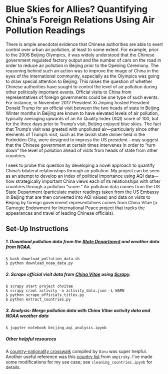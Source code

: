 # Blue Skies for Allies? Quantifying China’s Foreign Relations Using Air Pollution Readings

There is ample anecdotal evidence that Chinese authorities are able to exert control over urban air pollution, at least to some extent. For example, prior to the 2008 Beijing Olympics, it was widely understood that the Chinese government regulated factory output and the number of cars on the road in order to reduce air pollution in Beijing prior to the Opening Ceremony. The reasoning behind such an action was to improve the image of China in the eyes of the international community, especially as the Olympics was going to draw special attention to Beijing. This raises the question of whether Chinese authorities have sought to control the level of air pollution during other politically important events. Official visits to China from representatives of foreign governments could be one type of such events. For instance, in November 2017 President Xi Jinping hosted President Donald Trump for an official visit between the two heads of state in Beijing. Winter months in Beijing are known to have elevated levels of air pollution, typically averaging upwards of an Air Quality Index (AQI) score of 100, but for the three days prior to Trump’s visit, Beijing enjoyed blue skies. The fact that Trump’s visit was greeted with unpolluted air—particularly since other elements of Trump’s visit, such as the lavish state dinner held in the Forbidden City, were designed to impress the US president—may suggest that the Chinese government at certain times intervenes in order to “turn down” the level of pollution ahead of visits from heads of state from other countries. 

I seek to probe this question by developing a novel approach to quantify China’s bilateral relationships through air pollution. My project can be seen as an attempt to develop an index of political importance using AQI data—how strategically important China views each of its relationships with other countries through a pollution “score.” Air pollution data comes from the US State Department (particulate matter readings taken from the US Embassy in Beijing that are then converted into AQI values) and data on visits to Beijing by foreign government representatives comes from China Vitae (a Carnegie Endowment for International Peace project that tracks the appearances and travel of leading Chinese officials). 

## Set-Up Instructions

##### 1. Download pollution data from the [State Department](https://airnow.gov/index.cfm?action=airnow.global_summary#China$Beijing) and weather data from [NOAA](https://www.ncdc.noaa.gov/isd).

```
$ bash download_pollution_data.sh
$ python download_noaa_data.py
```

##### 2. Scrape official visit data from [China Vitae](http://chinavitae.com/) using [Scrapy](https://docs.scrapy.org/en/latest/#).

```
$ scrapy start project chvitae 
$ scrapy crawl activity -o activity_data.json -L WARN
$ python scrape_officials_titles.py
$ python extract_countries.py
```

##### 3. Analysis: Merge pollution data with China Vitae activity data and NOAA weather data

```
$ jupyter notebook beijing_aqi_analysis.ipynb
```

##### Other helpful resources

A [country-nationality crosswalk](https://github.com/Dinu/country-nationality-list/blob/master/countries.csv) compiled by `Dinu` was super helpful. Another useful reference was this [country list](https://github.com/umpirsky/country-list/) from `umpirsky`. I've made some modifications for my use case; see `cleaning_countries.ipynb` for details. 
